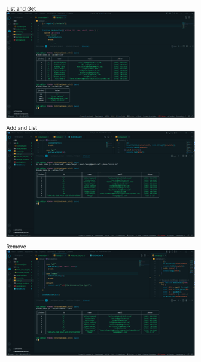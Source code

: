 List and Get
![List and Get](https://github.com/IgorBulyzhenkov/cli/blob/main/img/List_and_Get.png)

Add and List
![Add and List](https://github.com/IgorBulyzhenkov/cli/blob/main/img/Add_and_List.png)

Remove
![Remove](https://github.com/IgorBulyzhenkov/cli/blob/main/img/Remove_Contact.png)

